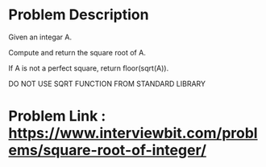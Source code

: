 # Problem Description
Given an integar A.

Compute and return the square root of A.

If A is not a perfect square, return floor(sqrt(A)).

DO NOT USE SQRT FUNCTION FROM STANDARD LIBRARY

# Problem Link : https://www.interviewbit.com/problems/square-root-of-integer/
